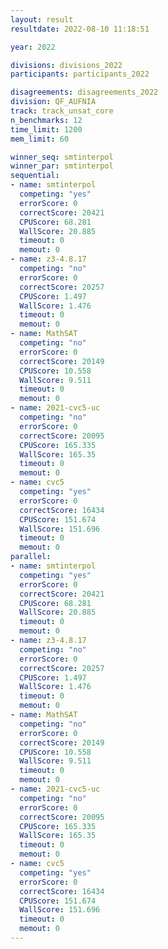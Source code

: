 ```yaml
---
layout: result
resultdate: 2022-08-10 11:18:51

year: 2022

divisions: divisions_2022
participants: participants_2022

disagreements: disagreements_2022
division: QF_AUFNIA
track: track_unsat_core
n_benchmarks: 12
time_limit: 1200
mem_limit: 60

winner_seq: smtinterpol
winner_par: smtinterpol
sequential:
- name: smtinterpol
  competing: "yes"
  errorScore: 0
  correctScore: 20421
  CPUScore: 68.281
  WallScore: 20.885
  timeout: 0
  memout: 0
- name: z3-4.8.17
  competing: "no"
  errorScore: 0
  correctScore: 20257
  CPUScore: 1.497
  WallScore: 1.476
  timeout: 0
  memout: 0
- name: MathSAT
  competing: "no"
  errorScore: 0
  correctScore: 20149
  CPUScore: 10.558
  WallScore: 9.511
  timeout: 0
  memout: 0
- name: 2021-cvc5-uc
  competing: "no"
  errorScore: 0
  correctScore: 20095
  CPUScore: 165.335
  WallScore: 165.35
  timeout: 0
  memout: 0
- name: cvc5
  competing: "yes"
  errorScore: 0
  correctScore: 16434
  CPUScore: 151.674
  WallScore: 151.696
  timeout: 0
  memout: 0
parallel:
- name: smtinterpol
  competing: "yes"
  errorScore: 0
  correctScore: 20421
  CPUScore: 68.281
  WallScore: 20.885
  timeout: 0
  memout: 0
- name: z3-4.8.17
  competing: "no"
  errorScore: 0
  correctScore: 20257
  CPUScore: 1.497
  WallScore: 1.476
  timeout: 0
  memout: 0
- name: MathSAT
  competing: "no"
  errorScore: 0
  correctScore: 20149
  CPUScore: 10.558
  WallScore: 9.511
  timeout: 0
  memout: 0
- name: 2021-cvc5-uc
  competing: "no"
  errorScore: 0
  correctScore: 20095
  CPUScore: 165.335
  WallScore: 165.35
  timeout: 0
  memout: 0
- name: cvc5
  competing: "yes"
  errorScore: 0
  correctScore: 16434
  CPUScore: 151.674
  WallScore: 151.696
  timeout: 0
  memout: 0
---
```

